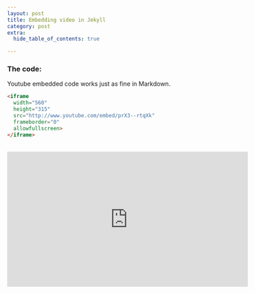 ```yaml
---
layout: post
title: Embedding video in Jekyll
category: post
extra:
  hide_table_of_contents: true

---
```


### The code:
Youtube embedded code works just as fine in Markdown.<br>

```html
<iframe
  width="560"
  height="315"
  src="http://www.youtube.com/embed/prX3--rtqXk"
  frameborder="0"
  allowfullscreen>
</iframe>
```

<br>

<iframe
  width="560"
  height="315"
  src="http://www.youtube.com/embed/prX3--rtqXk"
  frameborder="0"
  allowfullscreen>
</iframe><br>

